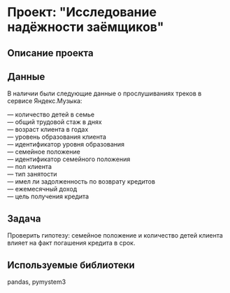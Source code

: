 # **Проект: "Исследование надёжности заёмщиков"**

## **Описание проекта**

## **Данные**

В наличии были следующие данные о прослушиваниях треков в сервисе Яндекс.Музыка:

— количество детей в семье  
— общий трудовой стаж в днях  
— возраст клиента в годах  
— уровень образования клиента  
— идентификатор уровня образования  
— семейное положение  
— идентификатор семейного положения  
— пол клиента  
— тип занятости  
— имел ли задолженность по возврату кредитов  
— ежемесячный доход  
— цель получения кредита  

## **Задача**

Проверить гипотезу: семейное положение и количество детей клиента влияет на факт погашения кредита в срок.  

## **Используемые библиотеки**

pandas, pymystem3
